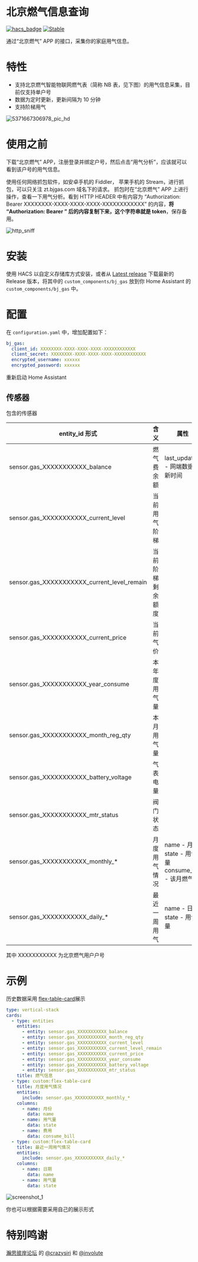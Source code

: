 # 北京燃气信息查询

[![hacs_badge](https://img.shields.io/badge/HACS-Custom-orange.svg)](https://github.com/hacs/integration)
[![Stable](https://img.shields.io/github/v/release/zhaoyibo/bj_gas)](https://github.com/zhaoyibo/bj_gas/releases/latest)

通过“北京燃气” APP 的接口，采集你的家庭用气信息。


# 特性
- 支持北京燃气智能物联网燃气表（简称 NB 表，见下图）的用气信息采集，目前仅支持单户号
- 数据为定时更新，更新间隔为 10 分钟
- 支持阶梯用气

![5371667306978_pic_hd](https://user-images.githubusercontent.com/11988080/199236469-4a841838-d3be-4552-bff7-4594bae3c30f.jpg)


# 使用之前
下载“北京燃气” APP，注册登录并绑定户号，然后点击“用气分析”，应该就可以看到该户号的用气信息。

使用任何网络抓包软件，如安卓手机的 Fiddler， 苹果手机的 Stream，进行抓包，可以只关注 zt.bjgas.com 域名下的请求。
抓包时在“北京燃气” APP 上进行操作，查看一下用气分析。看到 HTTP HEADER 中有内容为 “Authorization: Bearer XXXXXXXX-XXXX-XXXX-XXXX-XXXXXXXXXXXX” 的内容，**将 “Authorization: Bearer ” 后的内容复制下来，这个字符串就是 token**，保存备用。

![http_sniff](https://user-images.githubusercontent.com/11988080/199236229-b1307db7-8823-46e5-a1e5-5b5e9ecb1a13.jpg)


# 安装
使用 HACS 以自定义存储库方式安装，或者从 [Latest release](https://github.com/zhaoyibo/bj_gas/releases/latest) 下载最新的 Release 版本，将其中的 `custom_components/bj_gas` 放到你 Home Assistant 的 `custom_components/bj_gas` 中。


# 配置
在 `configuration.yaml` 中，增加配置如下：

```yaml
bj_gas:
  client_id: XXXXXXXX-XXXX-XXXX-XXXX-XXXXXXXXXXXX
  client_secret: XXXXXXXX-XXXX-XXXX-XXXX-XXXXXXXXXXXX
  encrypted_username: xxxxxx
  encrypted_password: xxxxxx
```

重新启动 Home Assistant


## 传感器
包含的传感器

| entity_id 形式                              | 含义             | 属性                                                          | 备注              |
| ------------------------------------------- | ---------------- | ------------------------------------------------------------- | ----------------- |
| sensor.gas_XXXXXXXXXXX_balance              | 燃气费余额       | last_update - 网端数据更新时间                                |                   |
| sensor.gas_XXXXXXXXXXX_current_level        | 当前用气阶梯     |                                                               |                   |
| sensor.gas_XXXXXXXXXXX_current_level_remain | 当前阶梯剩余额度 |                                                               |                   |
| sensor.gas_XXXXXXXXXXX_current_price        | 当前气价         |                                                               |                   |
| sensor.gas_XXXXXXXXXXX_year_consume         | 本年度用气量     |                                                               |                   |
| sensor.gas_XXXXXXXXXXX_month_reg_qty        | 本月用气量       |                                                               |                   |
| sensor.gas_XXXXXXXXXXX_battery_voltage      | 气表电量         |                                                               |                   |
| sensor.gas_XXXXXXXXXXX_mtr_status           | 阀门状态         |                                                               |                   |
| sensor.gas_XXXXXXXXXXX_monthly_*            | 月度用气情况     | name - 月份<br/>state - 用气量<br />consume_bill - 该月燃气费 | \*取值为1-12<br/> |
| sensor.gas_XXXXXXXXXXX_daily_*              | 最近一周用气     | name - 日期<br/>state - 用气量                                | \*取值为1-7       |

其中 XXXXXXXXXXX 为北京燃气用户户号

# 示例
历史数据采用 [flex-table-card](https://github.com/custom-cards/flex-table-card)展示

```yaml
type: vertical-stack
cards:
  - type: entities
    entities:
      - entity: sensor.gas_XXXXXXXXXXX_balance
      - entity: sensor.gas_XXXXXXXXXXX_month_reg_qty
      - entity: sensor.gas_XXXXXXXXXXX_current_level
      - entity: sensor.gas_XXXXXXXXXXX_current_level_remain
      - entity: sensor.gas_XXXXXXXXXXX_current_price
      - entity: sensor.gas_XXXXXXXXXXX_year_consume
      - entity: sensor.gas_XXXXXXXXXXX_battery_voltage
      - entity: sensor.gas_XXXXXXXXXXX_mtr_status
    title: 燃气信息
  - type: custom:flex-table-card
    title: 月度用气情况
    entities:
      include: sensor.gas_XXXXXXXXXXX_monthly_*
    columns:
      - name: 月份
        data: name
      - name: 用气量
        data: state
      - name: 费用
        data: consume_bill
  - type: custom:flex-table-card
    title: 最近一周用气情况
    entities:
      include: sensor.gas_XXXXXXXXXXX_daily_*
    columns:
      - name: 日期
        data: name
      - name: 用气量
        data: state
```

![screenshot_1](https://user-images.githubusercontent.com/11988080/199235178-e7318fdc-7f01-4377-8ce5-ad26d2558d86.jpg)


你也可以根据需要采用自己的展示形式

# 特别鸣谢
[瀚思彼岸论坛](https://bbs.hassbian.com/) 的 [@crazysiri](https://bbs.hassbian.com/thread-13355-1-1.html) 和 [@involute](https://bbs.hassbian.com/thread-13820-1-1.html)
